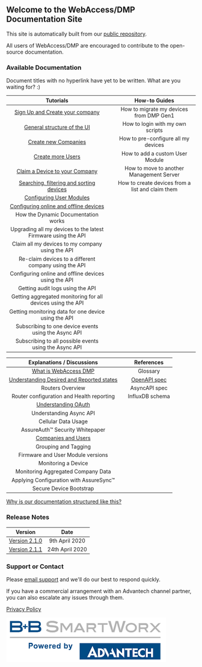 ## Welcome to the WebAccess/DMP Documentation Site

This site is automatically built from our [public repository](https://github.com/wadmp/wadmp.github.io).

All users of WebAccess/DMP are encouraged to contribute to the open-source documentation.

### Available Documentation

Document titles with no hyperlink have yet to be written. What are you waiting for? :)

|                          Tutorials                            |      |                        How-to Guides                         |
| :----------------------------------------------------------:  | ---- | :----------------------------------------------------------: |
| [Sign Up and Create your company](/tutorials/sign-up.md)      |      |           How to migrate my devices from DMP Gen1            |
| [General structure of the UI](/tutorials/ui-general-structure.md) |      |               How to login with my own scripts           |
| [Create new Companies](/tutorials/create-company.md)          |      |             How to pre-configure all my devices              |
| [Create more Users](/tutorials/create-users.md)               |      | How to add a custom User Module                              |
| [Claim a Device to your Company](/tutorials/claim-device.md)  |      |           How to move to another Management Server           |
| [Searching, filtering and sorting devices](/tutorials/search-filter-sort-devices.md) |      | How to create devices from a list and claim them |
| [Configuring User Modules](/tutorials/configuring-user-modules.md) |      |                                                         |
| [Configuring online and offline devices](/tutorials/configuring-devices.md) |      |                                                |
| How the Dynamic Documentation works                           |      |                                                              |
| Upgrading all my devices to the latest Firmware using the API |      |                                                              |
| Claim all my devices to my company using the API              |      |                                                              |
| Re-claim devices to a different company using the API         |      |                                                              |
| Configuring online  and offline devices using the API         |      |                                                              |
| Getting audit logs using the API                              |      |                                                              |
| Getting aggregated monitoring for all devices using the API   |      |                                                              |
| Getting monitoring data for one device using the API          |      |                                                              |
| Subscribing to one device events using the Async API          |      |                                                              |
| Subscribing to all possible events using the Async API        |      |                                                              |

| Explanations / Discussions           |   | References       |
|:------------------------------------:|---|:----------------:|
| [What is WebAccess DMP](/explanations-discussions/what-is-webaccess-dmp.md) |   | Glossary |
| [Understanding Desired and Reported states](/explanations-discussions/desired-reported-states.md) |   | [OpenAPI spec](https://api.wadmp.com/#!/apis/cc753663-54c3-447a-b536-6354c3047ae6/detail) |
| Routers Overview                     |   | AsyncAPI spec |
| Router configuration and Health reporting |   | InfluxDB schema |
| [Understanding OAuth](/explanations-discussions/understanding-oauth.md) |   |   |
| Understanding Async API |   |   |
| Cellular Data Usage |   |   |
| AssureAuth™ Security Whitepaper |   |   |
| [Companies and Users](/explanations-discussions/companies-and-users.md) |   |   |
| Grouping and Tagging |   |   |
| Firmware and User Module versions |   |   |
| Monitoring a Device |   |   |
| Monitoring Aggregated Company Data |   |   |
| Applying Configuration with AssureSync™ |   |   |
| Secure Device Bootstrap |   |   |

[Why is our documentation structured like this?](https://www.divio.com/blog/documentation/)

### Release Notes

|                    Version                   |        Date       |
| :------------------------------------------: | :---------------: |
| [Version 2.1.0](/release_notes/2.1.0.md)     | 9th April 2020    |
| [Version 2.1.1](/release_notes/2.1.1.md)     | 24th April 2020   |

### Support or Contact

Please [email support](mailto:webaccessdmp@advantech.com) and we'll do our best to respond quickly.

If you have a commercial arrangement with an Advantech channel partner, you can also escalate any issues through them. 

[Privacy Policy](/privacy-policy.md)

![Powered by logo](/images/pow.png "Tooltip")
